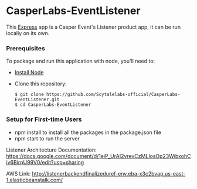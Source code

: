# CasperLabs-EventListener

This [Express](https://expressjs.com/) app is a Casper Event's Listener product app, it can be run locally on its own.

### Prerequisites

To package and run this application with node, you'll need to:

* [Install Node](https://nodejs.org/en/) 
* Clone this repository:

      $ git clone https://github.com/Scytalelabs-official/CasperLabs-EventListener.git
      $ cd CasperLabs-EventListener
      

### Setup for First-time Users

* npm install to install all the packages in the package.json file
* npm start to run the server

Listener Architecture Documentation: 
https://docs.google.com/document/d/1eiP_UrAI2vrevCzMLlosOp23WibxohCiv6BirpU99V0/edit?usp=sharing

AWS Link: http://listenerbackendfinalizeduref-env.eba-x3c2bvap.us-east-1.elasticbeanstalk.com/

